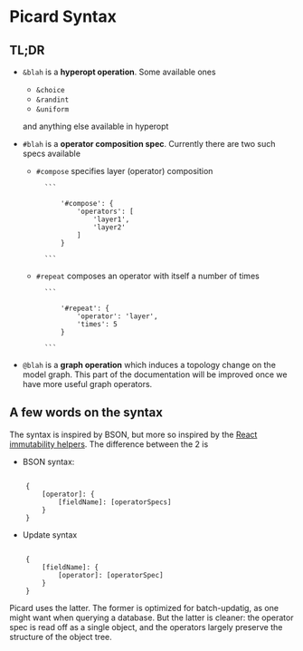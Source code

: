 # Picard Syntax

## TL;DR

- `&blah` is a **hyperopt operation**. Some available ones

    + `&choice`
    + `&randint`
    + `&uniform`

    and anything else available in hyperopt

- `#blah` is a **operator composition spec**. Currently there are two such specs available

    + `#compose` specifies layer (operator) composition

            ```

                '#compose': {
                    'operators': [
                        'layer1',
                        'layer2'
                    ]
                }

            ```


    + `#repeat` composes an operator with itself a number of times


            ```

                '#repeat': {
                    'operator': 'layer',
                    'times': 5
                }

            ```

- `@blah` is a **graph operation** which induces a topology change on the model graph. This part of the documentation will be improved once we have more useful graph operators.

## A few words on the syntax

The syntax is inspired by BSON, but more so inspired by the [React immutability helpers](https://facebook.github.io/react/docs/update.html). The difference between the 2 is

- BSON syntax:


```

    {
        [operator]: {
            [fieldName]: [operatorSpecs]
        }
    }

```

- Update syntax

```

    {
        [fieldName]: {
            [operator]: [operatorSpec]
        }
    }

```

Picard uses the latter. The former is optimized for batch-updatig, as one might want when querying a database. But the latter is cleaner: the operator spec is read off as a single object, and the operators largely preserve the structure of the object tree.